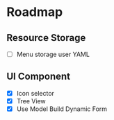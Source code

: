 # Roadmap

## Resource Storage
- [ ] Menu storage user YAML

## UI Component 
- [x] Icon selector
- [x] Tree View
- [x] Use Model Build Dynamic Form 